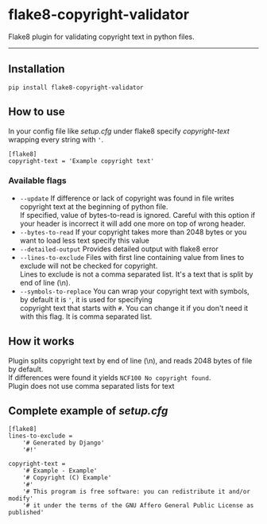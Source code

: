 # flake8-copyright-validator

Flake8 plugin for validating copyright text in python files.
___

## Installation

```shell
pip install flake8-copyright-validator
````

## How to use

In your config file like _setup.cfg_ under flake8 specify _copyright-text_ wrapping every string with `'`.

```
[flake8]
copyright-text = 'Example copyright text'
```

### Available flags

* `--update` If difference or lack of copyright was found in file writes copyright text at the beginning of python
  file.  
  If specified, value of bytes-to-read is ignored. Careful with this option if your header is incorrect it will add one
  more on top of wrong header.
* `--bytes-to-read` If your copyright takes more than 2048 bytes or you want to load less text specify this value
* `--detailed-output` Provides detailed output with flake8 error
* `--lines-to-exclude` Files with first line containing value from lines to exclude will not be checked for copyright.  
  Lines to exclude is not a comma separated list. It's a text that is split by end of line (\n).
* `--symbols-to-replace` You can wrap your copyright text with symbols, by default it is `'`, it is used for
  specifying  
  copyright text that starts with `#`. You can change it if you don't need it with this flag. It is comma separated
  list.

## How it works

Plugin splits copyright text by end of line (\n), and reads 2048 bytes of file by default.  
If differences were found it yields `NCF100 No copyright found`.  
Plugin does not use comma separated lists for text

## Complete example of _setup.cfg_

```
[flake8]
lines-to-exclude =
    '# Generated by Django'
    '#!'

copyright-text = 
    '# Example - Example'
    '# Copyright (C) Example'
    '#'
    '# This program is free software: you can redistribute it and/or modify'
    '# it under the terms of the GNU Affero General Public License as published'
```